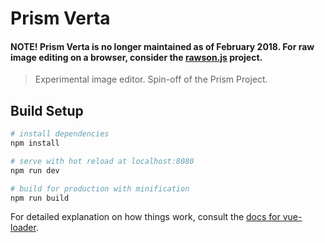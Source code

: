 # Prism Verta
#### NOTE! Prism Verta is no longer maintained as of February 2018. For raw image editing on a browser, consider the [rawson.js](https://github.com/fbuchinger/rawson.js) project.

> Experimental image editor. Spin-off of the Prism Project.

## Build Setup

``` bash
# install dependencies
npm install

# serve with hot reload at localhost:8080
npm run dev

# build for production with minification
npm run build
```

For detailed explanation on how things work, consult the [docs for vue-loader](http://vuejs.github.io/vue-loader).
